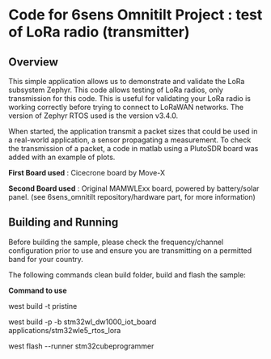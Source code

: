 # Code for 6sens Omnitilt Project : test of LoRa radio (transmitter)

## Overview
This simple application allows us to demonstrate and validate the LoRa subsystem Zephyr. This code allows testing of LoRa radios, only transmission for this code.
This is useful for validating your LoRa radio is working correctly before trying to connect to LoRaWAN networks. The version of Zephyr RTOS used is the version v3.4.0.

When started, the application transmit a packet sizes that could be used in a real-world application, a sensor propagating a measurement. To check the transmission of a packet, a code in matlab using a PlutoSDR board was added with an example of plots.

**First Board used** : Cicecrone board by Move-X

**Second Board used** : Original MAMWLExx board, powered by battery/solar panel. (see 6sens_omnitilt repository/hardware part, for more information)

## Building and Running
Before building the sample, please check the frequency/channel configuration prior to use and ensure you are transmitting on a permitted band for your country.

The following commands clean build folder, build and flash the sample:

**Command to use**

west build -t pristine

west build -p -b stm32wl_dw1000_iot_board applications/stm32wle5_rtos_lora

west flash --runner stm32cubeprogrammer